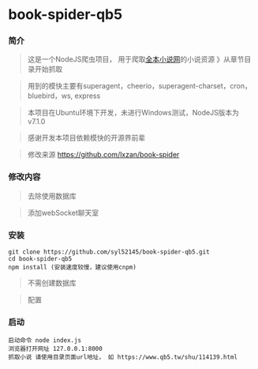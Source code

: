 # book-spider-qb5
### 简介
> 这是一个NodeJS爬虫项目， 用于爬取[全本小说网](https://www.qb5.tw/shu/114139.html)的小说资源 》从章节目录开始抓取

> 用到的模快主要有superagent，cheerio，superagent-charset，cron，bluebird，ws, express

> 本项目在Ubuntu环境下开发，未进行Windows测试，NodeJS版本为 v7.1.0

> 感谢开发本项目依赖模快的开源界前辈

> 修改来源 https://github.com/lxzan/book-spider

### 修改内容
> 去除使用数据库

> 添加webSocket聊天室

### 安装
```
git clone https://github.com/syl52145/book-spider-qb5.git
cd book-spider-qb5
npm install (安装速度较慢，建议使用cnpm)
```

> 不需创建数据库

> 配置


### 启动

```
启动命令 node index.js 
浏览器打开网址 127.0.0.1:8000
抓取小说 请使用目录页面url地址， 如 https://www.qb5.tw/shu/114139.html

```
